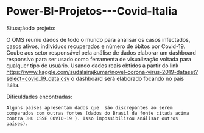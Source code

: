 # Power-BI-Projetos---Covid-Italia

Situaçãodo projeto:

  O OMS reuniu dados de todo o mundo para análisar os casos infectados, casos ativos, indivíduos recuperados e número de óbitos por Covid-19. Coube aos setor responsável pela análise de dados elaborar um dashboard responsivo para ser usado como ferramenta de visualização voltada para qualquer tipo de usuário. Usando dados reais obtidos a partir do link https://www.kaggle.com/sudalairajkumar/novel-corona-virus-2019-dataset?select=covid_19_data.csv  o dashboard será elaborado focando no país Itália.
  
  
  
  Dificuldades encontradas:
  
    Alguns países apresentam dados que  são discrepantes ao serem comparados com outras fontes (dados do Brasil da fonte citada acima contra JHU CSSE COVID-19 ). Isso impossibilizou análisar outros países).
